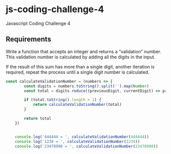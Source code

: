 # js-coding-challenge-4
Javascript Coding Challenge 4

## Requirements
Write a function that accepts an integer and returns a “validation” number. This validation number is calculated by adding all the digits in the input. 

If the result of this sum has more than a single digit, another iteration is required, repeat the process until a single digit number is calculated. 


```javascript
const calculateValidationNumber = (numbers => {
        const digits = numbers.toString().split('').map(Number)
        const total = digits.reduce((previousDigit, currentDigit) => previousDigit + currentDigit);

        if (total.toString().length > 1) {
            return calculateValidationNumber(total)
        }

        return total
    })


    console.log('444444 = ', calculateValidationNumber(444444))
    console.log('1234 = ', calculateValidationNumber(1234))
    console.log('23478998 = ', calculateValidationNumber(23478998))
```

